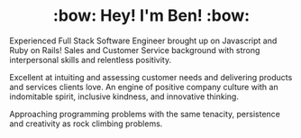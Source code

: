 <h1 align="center"> :bow:  Hey! I'm Ben! :bow: </h1>

Experienced Full Stack Software Engineer brought up on Javascript and Ruby on Rails! Sales and Customer Service background with strong interpersonal skills and relentless positivity.

Excellent at intuiting and assessing customer needs and delivering products and services clients love. An engine of positive company culture with an indomitable spirit, inclusive kindness, and innovative thinking.

Approaching programming problems with the same tenacity, persistence and creativity as rock climbing problems.
